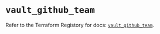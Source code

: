 # `vault_github_team`

Refer to the Terraform Registory for docs: [`vault_github_team`](https://registry.terraform.io/providers/hashicorp/vault/3.19.0/docs/resources/github_team).

